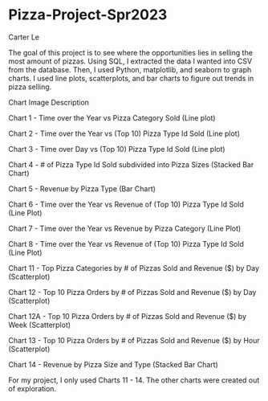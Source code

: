 # Pizza-Project-Spr2023
Carter Le

The goal of this project is to see where the opportunities lies in selling the most amount of pizzas. Using SQL, I extracted the data I wanted into CSV from the database. Then, I used Python, matplotlib, and seaborn to graph charts. I used line plots, scatterplots, and bar charts to figure out trends in pizza selling. 


Chart Image Description


Chart 1 - Time over the Year vs Pizza Category Sold (Line plot) 

Chart 2 - Time over the Year vs (Top 10) Pizza Type Id Sold (Line plot)

Chart 3 - Time over Day vs (Top 10) Pizza Type Id Sold (Line plot) 

Chart 4 - # of Pizza Type Id Sold subdivided into Pizza Sizes (Stacked Bar Chart) 

Chart 5 - Revenue by Pizza Type (Bar Chart)

Chart 6 - Time over the Year vs Revenue of (Top 10) Pizza Type Id Sold (Line Plot)

Chart 7 - Time over the Year vs Revenue by Pizza Category (Line Plot)

Chart 8 - Time over the Year vs Revenue of (Top 10) Pizza Type Id Sold (Line Plot)

Chart 11 - Top Pizza Categories by # of Pizzas Sold and Revenue ($) by Day (Scatterplot)

Chart 12 - Top 10 Pizza Orders by # of Pizzas Sold and Revenue ($) by Day (Scatterplot)

Chart 12A - Top 10 Pizza Orders by # of Pizzas Sold and Revenue ($) by Week (Scatterplot)

Chart 13 - Top 10 Pizza Orders by # of Pizzas Sold and Revenue ($) by Hour (Scatterplot)

Chart 14 - Revenue by Pizza Size and Type (Stacked Bar Chart)

For my project, I only used Charts 11 - 14. The other charts were created out of exploration.


